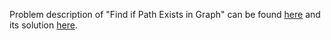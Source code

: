 Problem description of "Find if Path Exists in Graph" can be found [here](https://leetcode.com/problems/find-if-path-exists-in-graph/description/)
and its solution [here]().